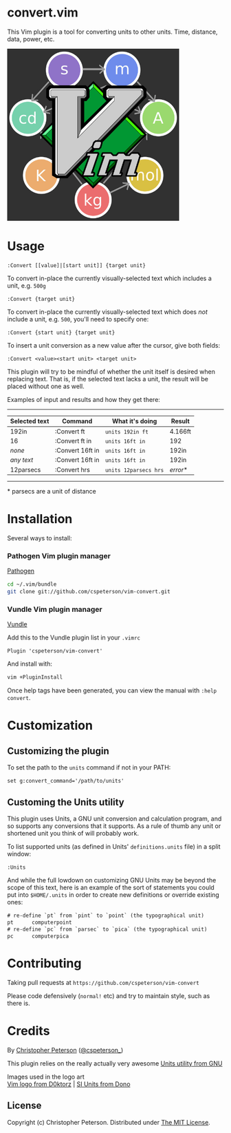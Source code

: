 convert.vim
============

This Vim plugin is a tool for converting units to other units. Time, distance,
data, power, etc.

<img src="vim-convert.jpg" width="400">

# Usage
```viml
:Convert [[value]|[start unit]] {target unit}
```

To convert in-place the currently visually-selected text which includes a
unit, e.g. `500g`
```viml
:Convert {target unit}
```

To convert in-place the currently visually-selected text which does *not*
include a unit, e.g. `500`, you'll need to specify one:
```viml
:Convert {start unit} {target unit}
```

To insert a unit conversion as a new value after the cursor, give both fields:
```viml
:Convert <value><start unit> <target unit>
```

This plugin will try to be mindful of whether the unit itself is desired when
replacing text. That is, if the selected text lacks a unit, the result will be
placed without one as well.

Examples of input and results and how they get there:

  ---------------------------------------------------------------------------
  | Selected text   | Command          | What it's doing       | Result     |
  |-----------------|------------------|-----------------------|------------|
  | 192in           | :Convert ft      | `units 192in ft`      | 4.166ft    |
  | 16              | :Convert ft in   | `units 16ft in`       | 192        |
  | *none*          | :Convert 16ft in | `units 16ft in`       | 192in      |
  | *any text*      | :Convert 16ft in | `units 16ft in`       | 192in      |
  | 12parsecs       | :Convert hrs     | `units 12parsecs hrs` | *error*\*  |
  ---------------------------------------------------------------------------
\* parsecs are a unit of distance

# Installation

Several ways to install:

### Pathogen Vim plugin manager

[Pathogen](https://github.com/tpope/vim-pathogen)

```sh
cd ~/.vim/bundle
git clone git://github.com/cspeterson/vim-convert.git
```

### Vundle Vim plugin manager

[Vundle](https://github.com/VundleVim/Vundle.vim)

Add this to the Vundle plugin list in your `.vimrc`
```viml
Plugin 'cspeterson/vim-convert'
```

And install with:
```sh
vim +PluginInstall
```

Once help tags have been generated, you can view the manual with
`:help convert`.

# Customization

## Customizing the plugin

To set the path to the `units` command if not in your PATH:
```viml
set g:convert_command='/path/to/units'
```
 
## Customing the Units utility

This plugin uses Units, a GNU unit conversion and calculation program, and so
supports any conversions that it supports. As a rule of thumb any unit or
shortened unit you think of will probably work.

To list supported units (as defined in Units' `definitions.units` file) in a
split window:
```viml
:Units
```

And while the full lowdown on customizing GNU Units may be beyond the scope of
this text, here is an example of the sort of statements you could put into
`$HOME/.units` in order to create new definitions or override existing ones:
```
# re-define `pt` from `pint` to `point` (the typographical unit)
pt      computerpoint
# re-define `pc` from `parsec` to `pica` (the typographical unit)
pc      computerpica
```

# Contributing

Taking pull requests at `https://github.com/cspeterson/vim-convert`

Please code defensively (`normal!` etc) and try to maintain style, such as
there is.

# Credits

By [Christopher Peterson](https://cspeterson.net) ([@cspeterson_](https://www.twitter.com/cspeterson_))

This plugin relies on the really actually very awesome [Units utility from GNU](https://www.gnu.org/software/units/)

Images used in the logo art<br/>
[Vim logo from D0ktorz](https://commons.wikimedia.org/wiki/File:Vimlogo.svg) | [SI Units from Dono](https://commons.wikimedia.org/wiki/File:SI_base_unit.svg)

License
-------

Copyright (c) Christopher Peterson. Distributed under [The MIT License](https://opensource.org/licenses/MIT).
